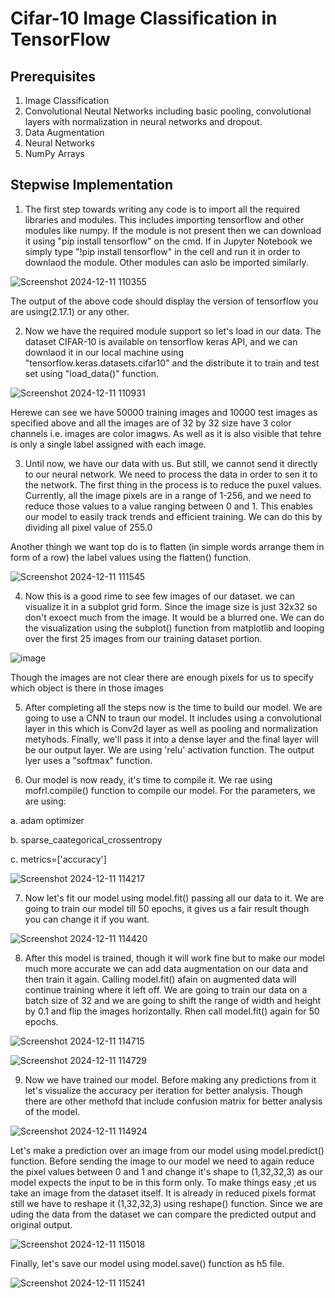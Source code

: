# Cifar-10 Image Classification in TensorFlow

## Prerequisites

1. Image Classification
2. Convolutional Neutal Networks including basic pooling, convolutional layers with normalization in neural networks and dropout.
3. Data Augmentation
4. Neural Networks
5. NumPy Arrays

## Stepwise Implementation

1. The first step towards writing any code is to import all the required libraries and modules. This includes importing tensorflow and other modules like numpy. If the module is not present then we can download it using "pip install tensorflow" on the cmd. If in Jupyter Notebook we simply type "!pip install tensorflow" in the cell and run it in order to downlaod the module. Other modules can aslo be imported similarly.

![Screenshot 2024-12-11 110355](https://github.com/user-attachments/assets/4c1289b3-73b7-4bc9-b0ca-da8782ca791c)

The output of the above code should display the version of tensorflow you are using(2.17.1) or any other.

2. Now we have the required module support so let's load in our data. The dataset CIFAR-10 is available on tensorflow keras API, and we can downlaod it in our local machine using "tensorflow.keras.datasets.cifar10" and the  distribute it to train and test set using "load_data()" function.

![Screenshot 2024-12-11 110931](https://github.com/user-attachments/assets/517d7c3a-8812-4b2b-b9a9-4a91acb99501)

Herewe can see we have 50000 training images and 10000 test images as specified above and all the images are of 32 by 32 size have 3 color channels i.e. images are color imagws. As well as it is also visible that tehre is only a single label assigned with each image.

3. Until now, we have our data with us. But still, we cannot send it directly to our neural network. We need to process the data in order to sen it to the network. The first thing in the process is to reduce the puxel values. Currently, all the image pixels are in a range of 1-256, and we need to reduce those values to a value ranging between 0 and 1. This enables our model to easily track trends and efficient training. We can do this by dividing all pixel value of 255.0

Another thingh we want top do is to flatten (in simple words arrange them in form of a row) the label values using the flatten() function.

![Screenshot 2024-12-11 111545](https://github.com/user-attachments/assets/75c2f9ea-51e1-4813-bc0c-ab5b3e792efd)

4. Now this is a good rime to  see few images of our dataset. we can visualize it in a subplot grid form. Since the image size is just 32x32 so don't exoect much from the image. It would be a blurred one. We can do the visualization using the subplot() function from matplotlib and looping over the first 25 images from our training dataset portion.

![image](https://github.com/user-attachments/assets/3b3b834a-7f94-422e-be03-a946ba356f15)

Though the images are not clear there are enough pixels for us to specify which object is there in those images

5. After completing all the steps now is the time to build our model. We are going to use a CNN to traun our model. It includes using a convolutional layer in this which is Conv2d layer as well as pooling and normalization metyhods. Finally, we'll pass it into a dense layer and the final layer will be our output layer. We are using 'relu' activation function. The output lyer uses a "softmax" function.

6. Our model is now ready, it's time to compile it. We rae using mofrl.compile() function to compile our model. For the parameters, we are using:

a. adam optimizer

b. sparse_caategorical_crossentropy

c. metrics=['accuracy']

![Screenshot 2024-12-11 114217](https://github.com/user-attachments/assets/9924dfe0-f585-43b7-9d6e-8327c15622ea)

7. Now let's fit our model using model.fit() passing all our data to it. We are going to train our model till 50 epochs, it gives us a fair result though you can  change it if you want.

![Screenshot 2024-12-11 114420](https://github.com/user-attachments/assets/5e322503-4333-45b6-845b-82d74b85014c)

8. After this model is trained, though it will work fine but to make our model much more accurate we can add data augmentation on our data and then train it again. Calling model.fit() afain on augmented data will continue training where it left off. We are going to train our data on a batch size of 32 and we are going to shift the range of width and height by 0.1 and flip the images horizontally. Rhen call model.fit() again for 50 epochs.

![Screenshot 2024-12-11 114715](https://github.com/user-attachments/assets/2be9f79d-131e-4146-9875-ab8ec3a160a6)

![Screenshot 2024-12-11 114729](https://github.com/user-attachments/assets/8332a51c-bd2b-4dcd-b69a-a5bf874fcc61)

9. Now we have trained our model. Before making any predictions from it let's visualize the accuracy per iteration for better analysis. Though there are other methofd that include confusion matrix for better analysis of the model.

![Screenshot 2024-12-11 114924](https://github.com/user-attachments/assets/78476c86-d16b-40dc-9af1-6b3f40b2c658)

Let's make a prediction over an image from our model using model.predict() function. Before sending the image to our model we need to again reduce the pixel values between 0 and 1 and change it's shape to (1,32,32,3) as our model expects the input to be in this form only. To make things easy ;et us take an image from the dataset itself. It is already in reduced pixels format still we have to reshape it (1,32,32,3) using reshape() function. Since we are uding the data from the dataset we can compare the predicted output and original output.

![Screenshot 2024-12-11 115018](https://github.com/user-attachments/assets/93fbe628-0a78-417d-b08c-cf3b19bc7a8d)

Finally, let's save our model using model.save() function as h5 file.

![Screenshot 2024-12-11 115241](https://github.com/user-attachments/assets/d96f04ae-1a76-4dcd-955b-123d20f4f037)







